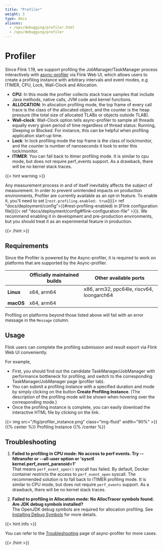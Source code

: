 ```yaml
---
title: "Profiler"
weight: 3
type: docs
aliases:
  - /ops/debugging/profiler.html
  - /ops/debugging/profiler
---
```

<!--
Licensed to the Apache Software Foundation (ASF) under one
or more contributor license agreements.  See the NOTICE file
distributed with this work for additional information
regarding copyright ownership.  The ASF licenses this file
to you under the Apache License, Version 2.0 (the
"License"); you may not use this file except in compliance
with the License.  You may obtain a copy of the License at

  http://www.apache.org/licenses/LICENSE-2.0

Unless required by applicable law or agreed to in writing,
software distributed under the License is distributed on an
"AS IS" BASIS, WITHOUT WARRANTIES OR CONDITIONS OF ANY
KIND, either express or implied.  See the License for the
specific language governing permissions and limitations
under the License.
-->

# Profiler

Since Flink 1.19, we support profiling the JobManager/TaskManager process interactively with [async-profiler](https://github.com/async-profiler/async-profiler) via Flink Web UI, which allows users to create a profiling instance with arbitrary intervals and event modes, e.g ITIMER, CPU, Lock, Wall-Clock and Allocation.

- **CPU**: In this mode the profiler collects stack trace samples that include Java methods, native calls, JVM code and kernel functions.
- **ALLOCATION**: In allocation profiling mode, the top frame of every call trace is the class of the allocated object, and the counter is the heap pressure (the total size of allocated TLABs or objects outside TLAB).
- **Wall-clock**: Wall-Clock option tells async-profiler to sample all threads equally every given period of time regardless of thread status: Running, Sleeping or Blocked. For instance, this can be helpful when profiling application start-up time.
- **Lock**: In lock profiling mode the top frame is the class of lock/monitor, and the counter is number of nanoseconds it took to enter this lock/monitor.
- **ITIMER**: You can fall back to itimer profiling mode. It is similar to cpu mode, but does not require perf_events support. As a drawback, there will be no kernel stack traces.

{{< hint warning >}}

Any measurement process in and of itself inevitably affects the subject of measurement. In order to prevent unintended impacts on production environments, Profiler are currently available as an opt-in feature. To enable it, you'll need to set [`rest.profiling.enabled: true`]({{< ref "docs/deployment/config">}}#rest-profiling-enabled) in [Flink configuration file]({{< ref "docs/deployment/config#flink-configuration-file" >}}). We recommend enabling it in development and pre-production environments, but you should treat it as an experimental feature in production.

{{< /hint >}}


## Requirements
Since the Profiler is powered by the Async-profiler, it is required to work on platforms that are supported by the Async-profiler.

|           | Officially maintained builds | Other available ports                     |
|-----------|------------------------------|-------------------------------------------|
| **Linux** | x64, arm64                   | x86, arm32, ppc64le, riscv64, loongarch64 |
| **macOS** | x64, arm64                   |                                           |

Profiling on platforms beyond those listed above will fail with an error message in the `Message` column.


##  Usage
Flink users can complete the profiling submission and result export via Flink Web UI conveniently.

For example,
- First, you should find out the candidate TaskManager/JobManager with performance bottleneck for profiling, and switch to the corresponding TaskManager/JobManager page (profiler tab).
- You can submit a profiling instance with a specified duration and mode by simply clicking on the button **Create Profiling Instance**. (The description of the profiling mode will be shown when hovering over the corresponding mode.)
- Once the profiling instance is complete, you can easily download the interactive HTML file by clicking on the link.

{{< img src="/fig/profiler_instance.png" class="img-fluid" width="90%" >}}
{{% center %}}
Profiling Instance
{{% /center %}}


## Troubleshooting
1. **Failed to profiling in CPU mode: No access to perf events. Try --fdtransfer or --all-user option or 'sysctl kernel.perf_event_paranoid=1'** \
That means `perf_event_open()` syscall has failed. By default, Docker container restricts the access to `perf_event_open` syscall. The recommended solution is to fall back to ITIMER profiling mode. It is similar to CPU mode, but does not require `perf_events` support. As a drawback, there will be no kernel stack traces.

2. **Failed to profiling in Allocation mode: No AllocTracer symbols found. Are JDK debug symbols installed?** \
The OpenJDK debug symbols are required for allocation profiling. See [Installing Debug Symbols](https://github.com/async-profiler/async-profiler?tab=readme-ov-file#installing-debug-symbols) for more details.

{{< hint info >}}

You can refer to the [Troubleshooting](https://github.com/async-profiler/async-profiler?tab=readme-ov-file#troubleshooting) page of async-profiler for more cases.

{{< /hint >}}
